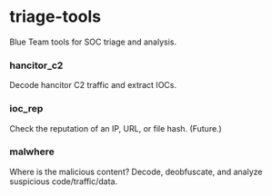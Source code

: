 # triage-tools
Blue Team tools for SOC triage and analysis. 

### hancitor_c2
Decode hancitor C2 traffic and extract IOCs.

### ioc_rep
Check the reputation of an IP, URL, or file hash. (Future.)

### malwhere
Where is the malicious content? Decode, deobfuscate, and analyze suspicious code/traffic/data. 
